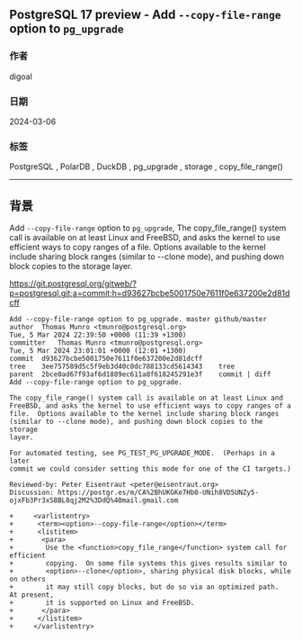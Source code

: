 ## PostgreSQL 17 preview - Add `--copy-file-range` option to `pg_upgrade`       
                                                                    
### 作者                                                                    
digoal                                                                    
                                                                    
### 日期                                                                    
2024-03-06                                                             
                                                                    
### 标签                                                                    
PostgreSQL , PolarDB , DuckDB , pg_upgrade , storage , copy_file_range()                      
                                                                    
----                                                                    
                                                                    
## 背景    
Add `--copy-file-range` option to `pg_upgrade`, The copy_file_range() system call is available on at least Linux and FreeBSD, and asks the kernel to use efficient ways to copy ranges of a file.  Options available to the kernel include sharing block ranges (similar to --clone mode), and pushing down block copies to the storage layer.  
  
https://git.postgresql.org/gitweb/?p=postgresql.git;a=commit;h=d93627bcbe5001750e7611f0e637200e2d81dcff  
```  
Add --copy-file-range option to pg_upgrade. master github/master  
author	Thomas Munro <tmunro@postgresql.org>	  
Tue, 5 Mar 2024 22:39:50 +0000 (11:39 +1300)  
committer	Thomas Munro <tmunro@postgresql.org>	  
Tue, 5 Mar 2024 23:01:01 +0000 (12:01 +1300)  
commit	d93627bcbe5001750e7611f0e637200e2d81dcff  
tree	3ee757589d5c5f9eb3d40c0dc788133cd5614343	tree  
parent	2bce0ad67f93af6d1889ec611a8f618245291e3f	commit | diff  
Add --copy-file-range option to pg_upgrade.  
  
The copy_file_range() system call is available on at least Linux and  
FreeBSD, and asks the kernel to use efficient ways to copy ranges of a  
file.  Options available to the kernel include sharing block ranges  
(similar to --clone mode), and pushing down block copies to the storage  
layer.  
  
For automated testing, see PG_TEST_PG_UPGRADE_MODE.  (Perhaps in a later  
commit we could consider setting this mode for one of the CI targets.)  
  
Reviewed-by: Peter Eisentraut <peter@eisentraut.org>  
Discussion: https://postgr.es/m/CA%2BhUKGKe7Hb0-UNih8VD5UNZy5-ojxFb3Pr3xSBBL8qj2M2%3DdQ%40mail.gmail.com  
```  
  
```  
+     <varlistentry>  
+      <term><option>--copy-file-range</option></term>  
+      <listitem>  
+       <para>  
+        Use the <function>copy_file_range</function> system call for efficient  
+        copying.  On some file systems this gives results similar to  
+        <option>--clone</option>, sharing physical disk blocks, while on others  
+        it may still copy blocks, but do so via an optimized path.  At present,  
+        it is supported on Linux and FreeBSD.  
+       </para>  
+      </listitem>  
+     </varlistentry>  
```
    
